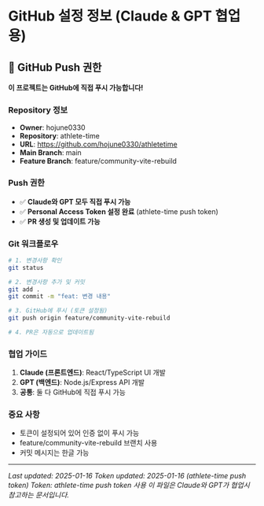 # GitHub 설정 정보 (Claude & GPT 협업용)

## 🚀 GitHub Push 권한
**이 프로젝트는 GitHub에 직접 푸시 가능합니다!**

### Repository 정보
- **Owner**: hojune0330
- **Repository**: athlete-time
- **URL**: https://github.com/hojune0330/athletetime
- **Main Branch**: main
- **Feature Branch**: feature/community-vite-rebuild

### Push 권한
- ✅ **Claude와 GPT 모두 직접 푸시 가능**
- ✅ **Personal Access Token 설정 완료** (athlete-time push token)
- ✅ **PR 생성 및 업데이트 가능**

### Git 워크플로우
```bash
# 1. 변경사항 확인
git status

# 2. 변경사항 추가 및 커밋
git add .
git commit -m "feat: 변경 내용"

# 3. GitHub에 푸시 (토큰 설정됨)
git push origin feature/community-vite-rebuild

# 4. PR은 자동으로 업데이트됨
```

### 협업 가이드
1. **Claude (프론트엔드)**: React/TypeScript UI 개발
2. **GPT (백엔드)**: Node.js/Express API 개발
3. **공통**: 둘 다 GitHub에 직접 푸시 가능

### 중요 사항
- 토큰이 설정되어 있어 인증 없이 푸시 가능
- feature/community-vite-rebuild 브랜치 사용
- 커밋 메시지는 한글 가능

---
*Last updated: 2025-01-16*
*Token updated: 2025-01-16 (athlete-time push token)*
*Token: athlete-time push token 사용*
*이 파일은 Claude와 GPT가 협업시 참고하는 문서입니다.*
